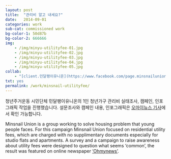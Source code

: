 ```yaml
---
layout: post
title:  "관리비 알고 내세요?"
date:   2014-09-01
categories: work
sub-cat: commissioned work
bg-color-1:	50d87b
bg-color-2: 666666
img:
    - /img/minyu-utilityfee-01.jpg
    - /img/minyu-utilityfee-02.jpg
    - /img/minyu-utilityfee-03.jpg
    - /img/minyu-utilityfee-04.jpg
    - /img/minyu-utilityfee-05.jpg
collab: 
    - "[client.민달팽이유니온](https://www.facebook.com/page.minsnailunion/)"
txt: yes
permalink: /work/minsnail-utilityfee/
---
```

청년주거운동 시민단체 민달팽이유니온의 1인 청년가구 관리비 실태조사, 캠페인, 인포그래픽 작업을 진행했습니다. 설문조사와 캠페인 내용, 인포그래픽은 [오마이뉴스 기사](http://www.ohmynews.com/NWS_Web/View/at_pg.aspx?CNTN_CD=A0002043152&CMPT_CD=SEARCH)에서 확인 가능합니다.

Minsnail Union is a group working to solve housing problem that young people faces. For this campaign Minsnail Union focused on residential utility fees, which are charged with no supplimentary documents especially for studio flats and apartments. A survey and a campaign to raise awareness about utility fees were designed to question what seems ‘common’, the result was featured on online newspaper [‘Ohmynews’](http://www.ohmynews.com/NWS_Web/View/at_pg.aspx?CNTN_CD=A0002043152&CMPT_CD=SEARCH).